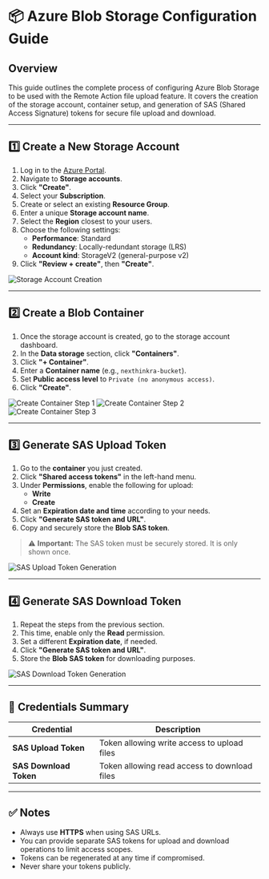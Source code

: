 # 📦 Azure Blob Storage Configuration Guide

## Overview

This guide outlines the complete process of configuring Azure Blob Storage to be used with the Remote Action file upload feature. It covers the creation of the storage account, container setup, and generation of SAS (Shared Access Signature) tokens for secure file upload and download.

---

## 1️⃣ Create a New Storage Account

1. Log in to the [Azure Portal](https://portal.azure.com/).
2. Navigate to **Storage accounts**.
3. Click **"Create"**.
4. Select your **Subscription**.
5. Create or select an existing **Resource Group**.
6. Enter a unique **Storage account name**.
7. Select the **Region** closest to your users.
8. Choose the following settings:
   - **Performance**: Standard
   - **Redundancy**: Locally-redundant storage (LRS)
   - **Account kind**: StorageV2 (general-purpose v2)
9. Click **"Review + create"**, then **"Create"**.

![Storage Account Creation](img/storage_account.png)

---

## 2️⃣ Create a Blob Container

1. Once the storage account is created, go to the storage account dashboard.
2. In the **Data storage** section, click **"Containers"**.
3. Click **"+ Container"**.
4. Enter a **Container name** (e.g., `nexthinkra-bucket`).
5. Set **Public access level** to `Private (no anonymous access)`.
6. Click **"Create"**.

![Create Container Step 1](img/container1.png)
![Create Container Step 2](img/container2.png)
![Create Container Step 3](img/container3.png)

---

## 3️⃣ Generate SAS Upload Token

1. Go to the **container** you just created.
2. Click **"Shared access tokens"** in the left-hand menu.
3. Under **Permissions**, enable the following for upload:
   - **Write**
   - **Create**
4. Set an **Expiration date and time** according to your needs.
5. Click **"Generate SAS token and URL"**.
6. Copy and securely store the **Blob SAS token**.

> ⚠️ **Important:** The SAS token must be securely stored. It is only shown once.

![SAS Upload Token Generation](img/sas_upload_token.png)

---

## 4️⃣ Generate SAS Download Token

1. Repeat the steps from the previous section.
2. This time, enable only the **Read** permission.
3. Set a different **Expiration date**, if needed.
4. Click **"Generate SAS token and URL"**.
5. Store the **Blob SAS token** for downloading purposes.

![SAS Download Token Generation](img/sas_download_token.png)

---

## 🔐 Credentials Summary

| Credential              | Description                                         |
|------------------------|-----------------------------------------------------|
| **SAS Upload Token**    | Token allowing write access to upload files        |
| **SAS Download Token**  | Token allowing read access to download files       |

---

## ✅ Notes

- Always use **HTTPS** when using SAS URLs.
- You can provide separate SAS tokens for upload and download operations to limit access scopes.
- Tokens can be regenerated at any time if compromised.
- Never share your tokens publicly.
